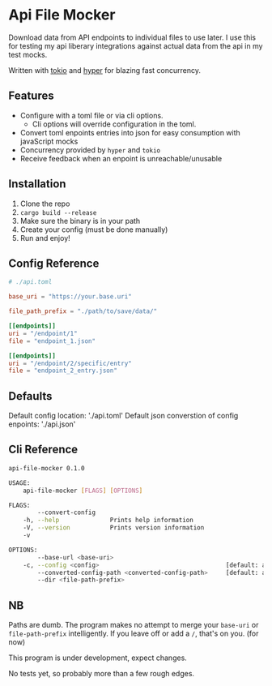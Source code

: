 # Api File Mocker

Download data from API endpoints to individual files to use later. I use this for testing my api liberary integrations against actual data from the api in my test mocks.

Written with [tokio](docs.rs/tokio/0.2.23) and [hyper](docs.rs/hyper) for blazing fast concurrency.

## Features

- Configure with a toml file or via cli options.
  - Cli options will override configuration in the toml.
- Convert toml enpoints entries into json for easy consumption with javaScript mocks
- Concurrency provided by `hyper` and `tokio`
- Receive feedback when an enpoint is unreachable/unusable


## Installation

1. Clone the repo
2. `cargo build --release`
3. Make sure the binary is in your path
4. Create your config (must be done manually)
5. Run and enjoy!

## Config Reference
```toml
# ./api.toml

base_uri = "https://your.base.uri"

file_path_prefix = "./path/to/save/data/"

[[endpoints]]
uri = "/endpoint/1"
file = "endpoint_1.json"

[[endpoints]]
uri = "/endpoint/2/specific/entry"
file = "endpoint_2_entry.json"
```

## Defaults

Default config location: './api.toml'
Default json converstion of config enpoints: './api.json'

## Cli Reference
```bash
api-file-mocker 0.1.0

USAGE:
    api-file-mocker [FLAGS] [OPTIONS]

FLAGS:
        --convert-config
    -h, --help              Prints help information
    -V, --version           Prints version information
    -v

OPTIONS:
        --base-url <base-uri>
    -c, --config <config>                                   [default: api.toml]
        --converted-config-path <converted-config-path>     [default: api.json]
        --dir <file-path-prefix>
```

## NB

Paths are dumb. The program makes no attempt to merge your `base-uri` or `file-path-prefix` intelligently. If you leave off or add a `/`, that's on you. (for now)

This program is under development, expect changes.

No tests yet, so probably more than a few rough edges.
